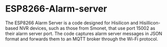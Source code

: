 # ESP8266-Alarm-server
The ESP8266 Alarm Server is a code designed for Hisilicon and Hisillicon-based NVR devices, such as those from Smonet, that use port 15002 as their alarm server port. The code captures alarm server messages in JSON format and forwards them to an MQTT broker through the Wi-Fi protocol.
